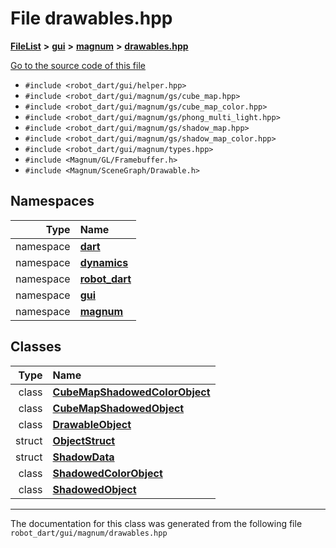 

# File drawables.hpp



[**FileList**](files.md) **>** [**gui**](dir_6a9d4b7ec29c938d1d9a486c655cfc8a.md) **>** [**magnum**](dir_5d18adecbc10cabf3ca51da31f2acdd1.md) **>** [**drawables.hpp**](drawables_8hpp.md)

[Go to the source code of this file](drawables_8hpp_source.md)



* `#include <robot_dart/gui/helper.hpp>`
* `#include <robot_dart/gui/magnum/gs/cube_map.hpp>`
* `#include <robot_dart/gui/magnum/gs/cube_map_color.hpp>`
* `#include <robot_dart/gui/magnum/gs/phong_multi_light.hpp>`
* `#include <robot_dart/gui/magnum/gs/shadow_map.hpp>`
* `#include <robot_dart/gui/magnum/gs/shadow_map_color.hpp>`
* `#include <robot_dart/gui/magnum/types.hpp>`
* `#include <Magnum/GL/Framebuffer.h>`
* `#include <Magnum/SceneGraph/Drawable.h>`













## Namespaces

| Type | Name |
| ---: | :--- |
| namespace | [**dart**](namespacedart.md) <br> |
| namespace | [**dynamics**](namespacedart_1_1dynamics.md) <br> |
| namespace | [**robot\_dart**](namespacerobot__dart.md) <br> |
| namespace | [**gui**](namespacerobot__dart_1_1gui.md) <br> |
| namespace | [**magnum**](namespacerobot__dart_1_1gui_1_1magnum.md) <br> |


## Classes

| Type | Name |
| ---: | :--- |
| class | [**CubeMapShadowedColorObject**](classrobot__dart_1_1gui_1_1magnum_1_1CubeMapShadowedColorObject.md) <br> |
| class | [**CubeMapShadowedObject**](classrobot__dart_1_1gui_1_1magnum_1_1CubeMapShadowedObject.md) <br> |
| class | [**DrawableObject**](classrobot__dart_1_1gui_1_1magnum_1_1DrawableObject.md) <br> |
| struct | [**ObjectStruct**](structrobot__dart_1_1gui_1_1magnum_1_1ObjectStruct.md) <br> |
| struct | [**ShadowData**](structrobot__dart_1_1gui_1_1magnum_1_1ShadowData.md) <br> |
| class | [**ShadowedColorObject**](classrobot__dart_1_1gui_1_1magnum_1_1ShadowedColorObject.md) <br> |
| class | [**ShadowedObject**](classrobot__dart_1_1gui_1_1magnum_1_1ShadowedObject.md) <br> |



















































------------------------------
The documentation for this class was generated from the following file `robot_dart/gui/magnum/drawables.hpp`

